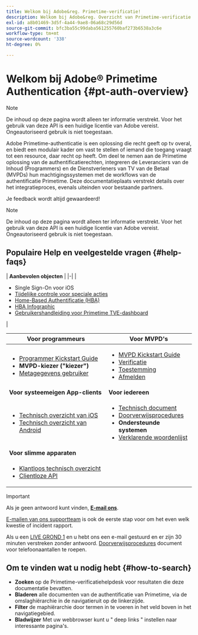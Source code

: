 ```yaml
---
title: Welkom bij Adobe&reg. Primetime-verificatie!
description: Welkom bij Adobe&reg. Overzicht van Primetime-verificatie
exl-id: a8b01469-3d5f-4a44-9ae8-06a68c29d56d
source-git-commit: bfc3ba55c99daba561255760baf273b6538a3c6e
workflow-type: tm+mt
source-wordcount: '338'
ht-degree: 0%

---
```


# Welkom bij Adobe® Primetime Authentication {#pt-auth-overview}

>[!NOTE]
>
>De inhoud op deze pagina wordt alleen ter informatie verstrekt. Voor het gebruik van deze API is een huidige licentie van Adobe vereist. Ongeautoriseerd gebruik is niet toegestaan.

Adobe Primetime-authenticatie is een oplossing die recht geeft op tv overal, en biedt een modulair kader om vast te stellen of iemand die toegang vraagt tot een resource, daar recht op heeft. Om deel te nemen aan de Primetime oplossing van de authentificatierechten, integreren de Leveranciers van de Inhoud (Programmers) en de Dienstverleners van TV van de Betaal (MVPDs) hun machtigingssystemen met de workflows van de authentificatie Primetime. Deze documentatieplaats verstrekt details over het integratieproces, evenals uiteinden voor bestaande partners.

Je feedback wordt altijd gewaardeerd!

>[!NOTE]
>
>De inhoud op deze pagina wordt alleen ter informatie verstrekt. Voor het gebruik van deze API is een huidige licentie van Adobe vereist. Ongeautoriseerd gebruik is niet toegestaan.

## Populaire Help en veelgestelde vragen {#help-faqs}

| **Aanbevolen objecten** | |-| | <ul><li>Single Sign-On voor iOS</li><li>[Tijdelijke controle voor speciale acties](/help/authentication/promotional-temp-pass.md)</li><li>[Home-Based Authentificatie (HBA)](/help/authentication/home-based-authn-tve.md)</li><li>[HBA Infographic](https://dzf8vqv24eqhg.cloudfront.net/userfiles/258/326/ckfinder/files/AdobeNewsletterHBA.pdf)</li><li>[Gebruikershandleiding voor Primetime TVE-dashboard](/help/authentication/tve-dashboard-user-guide.md)</li></ul> |

| **Voor programmeurs** | **Voor MVPD&#39;s** |
|------------------------------------------------------------------------------|-------------------------------------------------------------------------------------------------|
| <ul><li>[Programmer Kickstart Guide](/help/authentication/programmer-kickstart-guide.md)</li><li>**MVPD-kiezer (&quot;kiezer&quot;)**</li><li>[Metagegevens gebruiker](/help/authentication/user-metadata.md)</li></ul> | <ul><li>[MVPD Kickstart Guide](/help/authentication/mvpd-kickstart-guide.md)</li><li>[Verificatie](/help/authentication/authn-usecase.md)</li><li>[Toestemming](/help/authentication/authz-usecase.md)</li><li>[Afmelden](/help/authentication/usecase-mvpd-logout.md)</li></ul> |
| **Voor systeemeigen App-clients** | **Voor iedereen** |
| <ul><li>[Technisch overzicht van iOS](/help/authentication/iostvos-sdk-overview.md)</li><li>[Technisch overzicht van Android](/help/authentication/android-sdk-overview.md)</li></ul> | <ul><li>[Technisch document](/help/authentication/technical-paper.md)</li><li>[Doorverwijsprocedures](/help/authentication/escalation-procedures.md)</li><li>**Ondersteunde systemen**</li><li>[Verklarende woordenlijst](/help/authentication/glossary.md)</li></ul> |
| **Voor slimme apparaten** |  |
| <ul><li>[Klantloos technisch overzicht](/help/authentication/rest-api-overview.md)</li><li>[Clientloze API](/help/authentication/rest-api-reference.md)</li></ul> |  |

>[!IMPORTANT]
>
>Als je geen antwoord kunt vinden, [**E-mail ons**](mailto:tve-support@adobe.com).
>
>[E-mailen van ons supportteam](mailto:tve-support@adobe.com) is ook de eerste stap voor om het even welk kwestie of incident rapport.
>
>Als u een [LIVE GROND 1](/help/authentication/escalation-procedures.md) en u hebt ons een e-mail gestuurd en er zijn 30 minuten verstreken zonder antwoord. [Doorverwijsprocedures](/help/authentication/escalation-procedures.md) document voor telefoonaantallen te roepen.


## Om te vinden wat u nodig hebt {#how-to-search}

* **Zoeken** op de Primetime-verificatiehelpdesk voor resultaten die deze documentatie bevatten.
* **Bladeren** alle documenten van de authentificatie van Primetime, via de omslaghiërarchie in de navigatieruit op de linkerzijde.
* **Filter** de maphiërarchie door termen in te voeren in het veld boven in het navigatiegebied.
* **Bladwijzer** Met uw webbrowser kunt u &quot; deep links &quot; instellen naar interessante pagina&#39;s.

